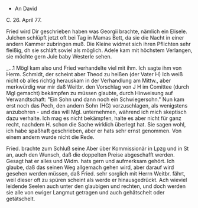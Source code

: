 + An David

 C. 26. April 77.

Fried wird Dir geschrieben haben was Georgii brachte, nämlich ein Elisele. Julchen schlüpft jetzt oft bei Tag in Mamas Bett, da sie die Nacht in einer andern Kammer zubringen muß. Die Kleine widmet sich ihren Pflichten sehr fleißig, dh sie schläft soviel als möglich. Adele kam mit höchstem Verlangen, sie möchte gern Jule baby Westerle sehen.

_...1 Mögl kam also und Fried verhandelte viel mit ihm. Ich sagte ihm von Herm. Schmidt, der scheint aber Theod zu heißen (der Vater H) Ich weiß nicht ob alles richtig herauskam in der Verhandlung am Mittw., aber merkwürdig war mir daß Weitbr. den Vorschlag von J H<esse> im Comittee (durch Mgl gemacht) bekämpfen zu müssen glaubte, durch Hinweisung auf Verwandtschaft: "Ein Sohn und dann noch ein Schwiegersohn." Nun kam erst noch das Pech, den andern Sohn (HG) vorzuschlagen, als wenigstens anzubohren - und das will Mgl. unternehmen, während ich mich skeptisch dazu verhalte. Ich mag es nicht bekämpfen, halte es aber nicht für ganz recht, nachdem H.<erm> schon die Sache wirklich überlegt hat. Sie sagen wohl, ich habe spaßhaft geschrieben, aber er hats sehr ernst genommen. Von einem andern wurde nicht die Rede.

Fried. brachte zum Schluß seine Aber über Kommissionär in Lpzg und in St an, auch den Wunsch, daß die doppelten Preise abgeschafft werden. 
Gesagt hat er alles und Widm. hats gern und aufmerksam gehört. Ich glaube, daß das seinen Weg allgemach gehen wird, aber darauf wird gesehen werden müssen, daß Fried. sehr sorglich mit Herrn Weitbr. fährt, weil dieser oft zu spüren scheint als werde er hinausgedrückt. Ach wieviel leidende Seelen auch unter den glaubigen und rechten, und doch werden sie alle von ewiger Langmut getragen und auch gehätschelt oder getätschelt.
